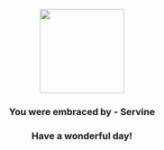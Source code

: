 <p align="center">
    <img src="https://raw.githubusercontent.com/PokeAPI/sprites/master/sprites/pokemon/496.png" width="150" height="150">
</p>
<h3 align="center">You were embraced by - <b>Servine</b></h3>
<h3 align="center">Have a wonderful day!</h3>
